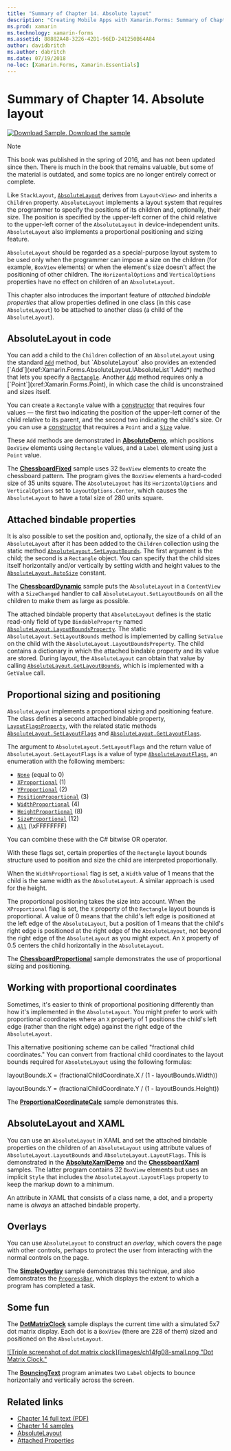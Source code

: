 ```yaml
---
title: "Summary of Chapter 14. Absolute layout"
description: "Creating Mobile Apps with Xamarin.Forms: Summary of Chapter 14. Absolute layout"
ms.prod: xamarin
ms.technology: xamarin-forms
ms.assetid: 88882A48-3226-42D1-96ED-241250B64A84
author: davidbritch
ms.author: dabritch
ms.date: 07/19/2018
no-loc: [Xamarin.Forms, Xamarin.Essentials]
---
```


# Summary of Chapter 14. Absolute layout

[![Download Sample.](~/media/shared/download.png) Download the sample](https://github.com/xamarin/xamarin-forms-book-samples/tree/master/Chapter14)

> [!NOTE]
> This book was published in the spring of 2016, and has not been updated since then. There is much in the book that remains valuable, but some of the material is outdated, and some topics are no longer entirely correct or complete.

Like `StackLayout`, [`AbsoluteLayout`](xref:Xamarin.Forms.AbsoluteLayout) derives from `Layout<View>` and inherits a `Children` property. `AbsoluteLayout` implements a layout system that requires the programmer to specify the positions of its children and, optionally, their size. The position is specified by the upper-left corner of the child relative to the upper-left corner of the `AbsoluteLayout` in device-independent units. `AbsoluteLayout` also implements a proportional positioning and sizing feature.

`AbsoluteLayout` should be regarded as a special-purpose layout system to be used only when the programmer can impose a size on the children (for example, `BoxView` elements) or when the element's size doesn't affect the positioning of other children. The `HorizontalOptions` and `VerticalOptions` properties have no effect on children of an `AbsoluteLayout`.

This chapter also introduces the important feature of *attached bindable properties* that allow properties defined in one class (in this case `AbsoluteLayout`) to be attached to another class (a child of the `AbsoluteLayout`).

## AbsoluteLayout in code

You can add a child to the `Children` collection of an `AbsoluteLayout` using the standard [`Add`](xref:System.Collections.Generic.ICollection`1.Add*) method, but `AbsoluteLayout` also provides an extended [`Add`](xref:Xamarin.Forms.AbsoluteLayout.IAbsoluteList`1.Add*) method that lets you specify a [`Rectangle`](xref:Xamarin.Forms.Rectangle). Another [`Add`](xref:Xamarin.Forms.AbsoluteLayout.IAbsoluteList`1.Add*) method requires only a [`Point`](xref:Xamarin.Forms.Point), in which case the child is unconstrained and sizes itself.

You can create a `Rectangle` value with a [constructor](xref:Xamarin.Forms.Rectangle.%23ctor(System.Double,System.Double,System.Double,System.Double)) that requires four values &mdash; the first two indicating the position of the upper-left corner of the child relative to its parent, and the second two indicating the child's size. Or you can use a [constructor](xref:Xamarin.Forms.Rectangle.%23ctor(Xamarin.Forms.Point,Xamarin.Forms.Size)) that requires a `Point` and a [`Size`](xref:Xamarin.Forms.Size) value.

These `Add` methods are demonstrated in [**AbsoluteDemo**](https://github.com/xamarin/xamarin-forms-book-samples/tree/master/Chapter14/AbsoluteDemo), which positions `BoxView` elements using `Rectangle` values, and a `Label` element using just a `Point` value.

The [**ChessboardFixed**](https://github.com/xamarin/xamarin-forms-book-samples/tree/master/Chapter14/ChessboardFixed) sample uses 32 `BoxView` elements to create the chessboard pattern. The program gives the `BoxView` elements a hard-coded size of 35 units square. The `AbsoluteLayout` has its `HorizontalOptions` and `VerticalOptions` set to `LayoutOptions.Center`, which causes the `AbsoluteLayout` to have a total size of 280 units square.

## Attached bindable properties

It is also possible to set the position and, optionally, the size of a child of an `AbsoluteLayout` after it has been added to the `Children` collection using the static method [`AbsoluteLayout.SetLayoutBounds`](xref:Xamarin.Forms.AbsoluteLayout.SetLayoutBounds(Xamarin.Forms.BindableObject,Xamarin.Forms.Rectangle)). The first argument is the child; the second is a `Rectangle` object. You can specify that the child sizes itself horizontally and/or vertically by setting width and height values to the  [`AbsoluteLayout.AutoSize`](xref:Xamarin.Forms.AbsoluteLayout.AutoSize) constant.

The [**ChessboardDynamic**](https://github.com/xamarin/xamarin-forms-book-samples/tree/master/Chapter14/ChessboardDynamic) sample puts the `AbsoluteLayout` in a `ContentView` with a `SizeChanged` handler to call `AbsoluteLayout.SetLayoutBounds` on all the children to make them as large as possible.  

The attached bindable property that `AbsoluteLayout` defines is the static read-only field of type `BindableProperty` named [`AbsoluteLayout.LayoutBoundsProperty`](xref:Xamarin.Forms.AbsoluteLayout.LayoutBoundsProperty). The static `AbsoluteLayout.SetLayoutBounds` method is implemented by calling `SetValue` on the child with the `AbsoluteLayout.LayoutBoundsProperty`. The child contains a dictionary in which the attached bindable property and its value are stored. During layout, the `AbsoluteLayout` can obtain that value by calling [`AbsoluteLayout.GetLayoutBounds`](xref:Xamarin.Forms.AbsoluteLayout.GetLayoutBounds(Xamarin.Forms.BindableObject)), which is implemented with a `GetValue` call.

## Proportional sizing and positioning

`AbsoluteLayout` implements a proportional sizing and positioning feature. The class defines a second attached bindable property, [`LayoutFlagsProperty`](xref:Xamarin.Forms.AbsoluteLayout.LayoutFlagsProperty), with the related static methods [`AbsoluteLayout.SetLayoutFlags`](xref:Xamarin.Forms.AbsoluteLayout.SetLayoutFlags(Xamarin.Forms.BindableObject,Xamarin.Forms.AbsoluteLayoutFlags)) and [`AbsoluteLayout.GetLayoutFlags`](xref:Xamarin.Forms.AbsoluteLayout.GetLayoutFlags(Xamarin.Forms.BindableObject)).

The argument to `AbsoluteLayout.SetLayoutFlags` and the return value of `AbsoluteLayout.GetLayoutFlags` is a value of type [`AbsoluteLayoutFlags`](xref:Xamarin.Forms.AbsoluteLayoutFlags), an enumeration with the following members:

- [`None`](xref:Xamarin.Forms.AbsoluteLayoutFlags.None) (equal to 0)
- [`XProportional`](xref:Xamarin.Forms.AbsoluteLayoutFlags.XProportional) (1)
- [`YProportional`](xref:Xamarin.Forms.AbsoluteLayoutFlags.YProportional) (2)
- [`PositionProportional`](xref:Xamarin.Forms.AbsoluteLayoutFlags.PositionProportional) (3)
- [`WidthProportional`](xref:Xamarin.Forms.AbsoluteLayoutFlags.WidthProportional) (4)
- [`HeightProportional`](xref:Xamarin.Forms.AbsoluteLayoutFlags.HeightProportional) (8)
- [`SizeProportional`](xref:Xamarin.Forms.AbsoluteLayoutFlags.SizeProportional) (12)
- [`All`](xref:Xamarin.Forms.AbsoluteLayoutFlags.All) (\xFFFFFFFF)

You can combine these with the C# bitwise OR operator.

With these flags set, certain properties of the `Rectangle` layout bounds structure used to position and size the child are interpreted proportionally.

When the `WidthProportional` flag is set, a `Width` value of 1 means that the child is the same width as the `AbsoluteLayout`. A similar approach is used for the height.

The proportional positioning takes the size into account. When the `XProportional` flag is set, the `X` property of the `Rectangle` layout bounds is proportional. A value of 0 means that the child's left edge is positioned at the left edge of the `AbsoluteLayout`, but a position of 1 means that the child's right edge is positioned at the right edge of the `AbsoluteLayout`, not beyond the right edge of the `AbsoluteLayout` as you might expect. An `X` property of 0.5 centers the child horizontally in the `AbsoluteLayout`.

The [**ChessboardProportional**](https://github.com/xamarin/xamarin-forms-book-samples/tree/master/Chapter14/ChessboardProportional) sample demonstrates the use of proportional sizing and positioning.

## Working with proportional coordinates

Sometimes, it's easier to think of proportional positioning differently than how it's implemented in the `AbsoluteLayout`. You might prefer to work with proportional coordinates where an `X` property of 1 positions the child's left edge (rather than the right edge) against the right edge of the `AbsoluteLayout`.

This alternative positioning scheme can be called "fractional child coordinates." You can convert from fractional child coordinates to the layout bounds required for `AbsoluteLayout` using the following formulas:

layoutBounds.X = (fractionalChildCoordinate.X / (1 - layoutBounds.Width))

layoutBounds.Y = (fractionalChildCoordinate.Y / (1 - layoutBounds.Height))

The [**ProportionalCoordinateCalc**](https://github.com/xamarin/xamarin-forms-book-samples/tree/master/Chapter14/PropCoordCalc) sample demonstrates this.

## AbsoluteLayout and XAML

You can use an `AbsoluteLayout` in XAML and set the attached bindable properties on the children of an `AbsoluteLayout` using attribute values of `AbsoluteLayout.LayoutBounds` and `AbsoluteLayout.LayoutFlags`. This is demonstrated in the [**AbsoluteXamlDemo**](https://github.com/xamarin/xamarin-forms-book-samples/tree/master/Chapter14/AbsoluteXamlDemo) and the [**ChessboardXaml**](https://github.com/xamarin/xamarin-forms-book-samples/tree/master/Chapter14/ChessboardXaml) samples. The latter program contains 32 `BoxView` elements but uses an implicit `Style` that includes the `AbsoluteLayout.LayoutFlags` property to keep the markup down to a minimum.

An attribute in XAML that consists of a class name, a dot, and a property name is *always* an attached bindable property.

## Overlays

You can use `AbsoluteLayout` to construct an *overlay*, which covers the page with other controls, perhaps to protect the user from interacting with the normal controls on the page.

The [**SimpleOverlay**](https://github.com/xamarin/xamarin-forms-book-samples/tree/master/Chapter14/SimpleOverlay) sample demonstrates this technique, and also demonstrates the [`ProgressBar`](xref:Xamarin.Forms.ProgressBar), which displays the extent to which a program has completed a task.

## Some fun

The [**DotMatrixClock**](https://github.com/xamarin/xamarin-forms-book-samples/tree/master/Chapter14/DotMatrixClock) sample displays the current time with a simulated 5x7 dot matrix display. Each dot is a `BoxView` (there are 228 of them) sized and positioned on the `AbsoluteLayout`.

[![Triple screenshot of dot matrix clock](images/ch14fg08-small.png "Dot Matrix Clock."](images/ch14fg08-large.png#lightbox "Dot Matrix Clock")

The [**BouncingText**](https://github.com/xamarin/xamarin-forms-book-samples/tree/master/Chapter14/BouncingText) program animates two `Label` objects to bounce horizontally and vertically across the screen.

## Related links

- [Chapter 14 full text (PDF)](https://download.xamarin.com/developer/xamarin-forms-book/XamarinFormsBook-Ch14-Apr2016.pdf)
- [Chapter 14 samples](https://github.com/xamarin/xamarin-forms-book-samples/tree/master/Chapter14)
- [AbsoluteLayout](~/xamarin-forms/user-interface/layouts/absolutelayout.md)
- [Attached Properties](~/xamarin-forms/xaml/attached-properties.md)
